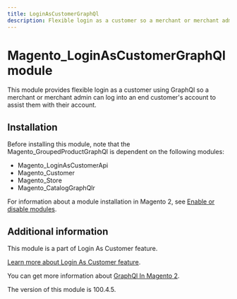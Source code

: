 ```yaml
---
title: LoginAsCustomerGraphQl
description: Flexible login as a customer so a merchant or merchant admin can log into an end customer's account to assist them with their account.
---
```


# Magento_LoginAsCustomerGraphQl module

This module provides flexible login as a customer using GraphQl so a merchant or merchant admin can log into an end customer's account to assist them with their account.

## Installation

Before installing this module, note that the Magento_GroupedProductGraphQl is dependent on the following modules:

- Magento_LoginAsCustomerApi
- Magento_Customer
- Magento_Store
- Magento_CatalogGraphQlr

For information about a module installation in Magento 2, see [Enable or disable modules](https://experienceleague.adobe.com/docs/commerce-operations/installation-guide/tutorials/manage-modules.html).

## Additional information

This module is a part of Login As Customer feature.

[Learn more about Login As Customer feature](https://experienceleague.adobe.com/docs/commerce-admin/customers/customer-accounts/manage/login-as-customer.html).

You can get more information about [GraphQl In Magento 2](https://developer.adobe.com/commerce/webapi/graphql/).

<InlineAlert slots="text" />
The version of this module is 100.4.5.
